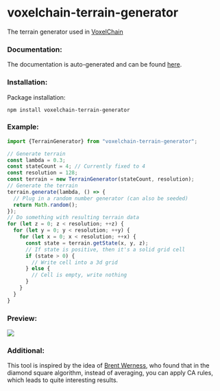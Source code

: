 # voxelchain-terrain-generator

The terrain generator used in [VoxelChain](https://voxelchain.app/)

### Documentation:
The documentation is auto-generated and can be found [here](https://voxelchain.github.io/voxelchain-terrain-generator/).

### Installation:
Package installation:
````
npm install voxelchain-terrain-generator
````

### Example:
````ts
import {TerrainGenerator} from "voxelchain-terrain-generator";

// Generate terrain
const lambda = 0.3;
const stateCount = 4; // Currently fixed to 4
const resolution = 128;
const terrain = new TerrainGenerator(stateCount, resolution);
// Generate the terrain
terrain.generate(lambda, () => {
  // Plug in a random number generator (can also be seeded)
  return Math.random();
});
// Do something with resulting terrain data
for (let z = 0; z < resolution; ++z) {
  for (let y = 0; y < resolution; ++y) {
    for (let x = 0; x < resolution; ++x) {
      const state = terrain.getState(x, y, z);
      // If state is positive, then it's a solid grid cell
      if (state > 0) {
        // Write cell into a 3d grid
      } else {
        // Cell is empty, write nothing
      }
    }
  }
}

````

### Preview:
<img src="https://i.imgur.com/SLfQvWm.png">

### Additional:
This tool is inspired by the idea of [Brent Werness](https://bitbucket.org/BWerness/), who found that in the diamond square algorithm, instead of averaging, you can apply CA rules, which leads to quite interesting results.
